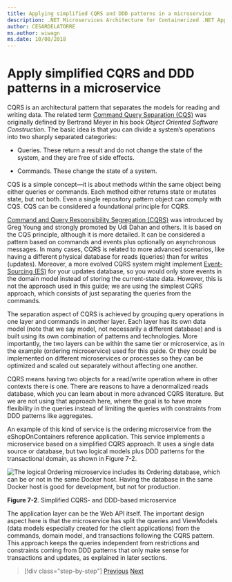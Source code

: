 ```yaml
---
title: Applying simplified CQRS and DDD patterns in a microservice
description: .NET Microservices Architecture for Containerized .NET Applications | Understand the overall relation between CQRS and DDD patterns.
author: CESARDELATORRE
ms.author: wiwagn
ms.date: 10/08/2018
---
```

# Apply simplified CQRS and DDD patterns in a microservice

CQRS is an architectural pattern that separates the models for reading and writing data. The related term [Command Query Separation (CQS)](https://martinfowler.com/bliki/CommandQuerySeparation.html) was originally defined by Bertrand Meyer in his book *Object Oriented Software Construction*. The basic idea is that you can divide a system’s operations into two sharply separated categories:

- Queries. These return a result and do not change the state of the system, and they are free of side effects.

- Commands. These change the state of a system.

CQS is a simple concept—it is about methods within the same object being either queries or commands. Each method either returns state or mutates state, but not both. Even a single repository pattern object can comply with CQS. CQS can be considered a foundational principle for CQRS.

[Command and Query Responsibility Segregation (CQRS)](https://martinfowler.com/bliki/CQRS.html) was introduced by Greg Young and strongly promoted by Udi Dahan and others. It is based on the CQS principle, although it is more detailed. It can be considered a pattern based on commands and events plus optionally on asynchronous messages. In many cases, CQRS is related to more advanced scenarios, like having a different physical database for reads (queries) than for writes (updates). Moreover, a more evolved CQRS system might implement [Event-Sourcing (ES)](http://codebetter.com/gregyoung/2010/02/20/why-use-event-sourcing/) for your updates database, so you would only store events in the domain model instead of storing the current-state data. However, this is not the approach used in this guide; we are using the simplest CQRS approach, which consists of just separating the queries from the commands.

The separation aspect of CQRS is achieved by grouping query operations in one layer and commands in another layer. Each layer has its own data model (note that we say model, not necessarily a different database) and is built using its own combination of patterns and technologies. More importantly, the two layers can be within the same tier or microservice, as in the example (ordering microservice) used for this guide. Or they could be implemented on different microservices or processes so they can be optimized and scaled out separately without affecting one another.

CQRS means having two objects for a read/write operation where in other contexts there is one. There are reasons to have a denormalized reads database, which you can learn about in more advanced CQRS literature. But we are not using that approach here, where the goal is to have more flexibility in the queries instead of limiting the queries with constraints from DDD patterns like aggregates.

An example of this kind of service is the ordering microservice from the eShopOnContainers reference application. This service implements a microservice based on a simplified CQRS approach. It uses a single data source or database, but two logical models plus DDD patterns for the transactional domain, as shown in Figure 7-2.

![The logical Ordering microservice includes its Ordering database, which can be or not in the same Docker host. Having the database in the same Docker host is good for development, but not for production.](./media/image2.png)

**Figure 7-2**. Simplified CQRS- and DDD-based microservice

The application layer can be the Web API itself. The important design aspect here is that the microservice has split the queries and ViewModels (data models especially created for the client applications) from the commands, domain model, and transactions following the CQRS pattern. This approach keeps the queries independent from restrictions and constraints coming from DDD patterns that only make sense for transactions and updates, as explained in later sections.

>[!div class="step-by-step"]
>[Previous](index.md)
>[Next](eshoponcontainers-cqrs-ddd-microservice.md)